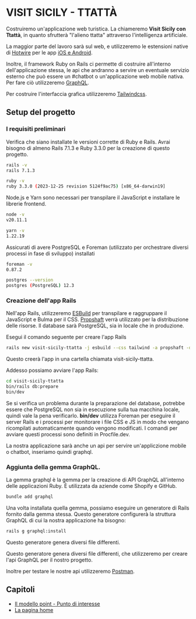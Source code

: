 # VISIT SICILY - TTATTÀ

Costruiremo un'applicazione web turistica. La chiameremo **Visit Sicily con Ttattà**, in quanto sfrutterà "l'alieno ttatta" attraverso l'intelligenza artificiale. 

La maggior parte del lavoro sarà sul web, e utilizzeremo le estensioni native di [Hotwire](https://hotwired.dev/) per le app [iOS e Android](https://turbo.hotwired.dev/handbook/native).

Inoltre, il framework Ruby on Rails ci permette di costruire all'interno dell'applicazione stessa,  le api che andranno a servire un eventuale servizio esterno che può essere un #chatbot o un'applicazione web mobile nativa. Per fare ciò utilizzeremo [GraphQL](https://graphql.org/).

Per costruire l'interfaccia grafica utilizzeremo [Tailwindcss](https://tailwindcss.com/).

## Setup del progetto
### I requisiti preliminari

Verifica che siano installate le versioni corrette di Ruby e Rails. Avrai bisogno di almeno Rails 7.1.3 e Ruby 3.3.0 per la creazione di questo progetto.

```sh
rails -v 
rails 7.1.3
```

```sh
ruby -v
ruby 3.3.0 (2023-12-25 revision 5124f9ac75) [x86_64-darwin19]
```

Node.js e Yarn sono necessari per transpilare il JavaScript e installare le librerie frontend.

```sh
node -v
v20.11.1
```

```sh
yarn -v
1.22.19
```


Assicurati di avere PostgreSQL e Foreman (utilizzato per orchestrare
diversi processi in fase di sviluppo) installati

```sh
foreman -v
0.87.2

postgres --version
postgres (PostgreSQL) 12.3
```

### Creazione dell'app Rails

Nell'app Rails, utilizzeremo [ESBuild](https://esbuild.github.io/) per transpilare e raggruppare il JavaScript e Bulma per il CSS. 
[Propshaft](https://github.com/rails/propshaft) verrà utilizzato per la distribuzione delle risorse. Il database sarà
PostgreSQL, sia in locale che in produzione.


Esegui il comando seguente per creare l'app Rails
```sh
rails new visit-sicily-ttatta -j esbuild --css tailwind -a propshaft -d postgresql
```

Questo creerà l'app in una cartella chiamata visit-sicily-ttatta.

Addesso possiamo avviare l'app Rails:

```sh
cd visit-sicily-ttatta
bin/rails db:prepare
bin/dev
```

Se si verifica un problema durante la preparazione del database, potrebbe essere che PostgreSQL non sia in esecuzione sulla tua macchina locale, quindi vale la pena verificarlo.
**bin/dev** utilizza Foreman per eseguire il server Rails e i processi per monitorare i file CSS e JS in modo che vengano ricompilati automaticamente quando vengono modificati.
I comandi per avviare questi processi sono definiti in Procfile.dev.


La nostra applicazione sarà anche un api per servire un'appliczione mobile o chatbot, inseriamo quindi graphql.

### Aggiunta della gemma GraphQL.

La gemma graphql è la gemma per la creazione di API GraphQL all'interno delle applicazioni Ruby. È utilizzata da aziende come Shopify e GitHub.

```sh 
bundle add graphql
```

Una volta installata quella gemma, possiamo eseguire un generatore di Rails fornito dalla gemma stessa. Questo generatore configurerà la struttura GraphQL di cui la nostra applicazione ha bisogno:

```sh
rails g graphql:install
```

Questo generatore genera diversi file differenti.

Questo generatore genera diversi file differenti, che utilizzeremo per creare l'api GraphQL per il nostro progetto.

Inoltre per testare le nostre api utilizzeremo [Postman](https://www.postman.com/).


## Capitoli
- [Il modello point - Punto di interesse](/public/documentation/points/model_point.md)
- [La pagina home](/public/documentation/home_page/home_page.md)

